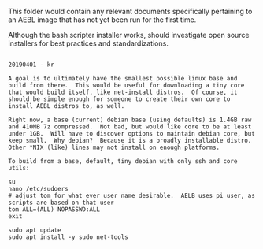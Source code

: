 This folder would contain any relevant documents specifically pertaining to an AEBL image that has not yet been run for the first time.

Although the bash scripter installer works, should investigate open source installers for best practices and standardizations.

~~~~~~~~~~

20190401 - kr

A goal is to ultimately have the smallest possible linux base and build from there.  This would be useful for downloading a tiny core that would build itself, like net-install distros.  Of course, it should be simple enough for someone to create their own core to install AEBL distros to, as well.

Right now, a base (current) debian base (using defaults) is 1.4GB raw and 410MB 7z compressed.  Not bad, but would like core to be at least under 1GB.  Will have to discover options to maintain debian core, but keep small.  Why debian?  Because it is a broadly installable distro.  Other *NIX (like) lines may not install on enough platforms.

To build from a base, default, tiny debian with only ssh and core utils:

su
nano /etc/sudoers
# adjust tom for what ever user name desirable.  AELB uses pi user, as scripts are based on that user
tom ALL=(ALL) NOPASSWD:ALL
exit

sudo apt update
sudo apt install -y sudo net-tools
